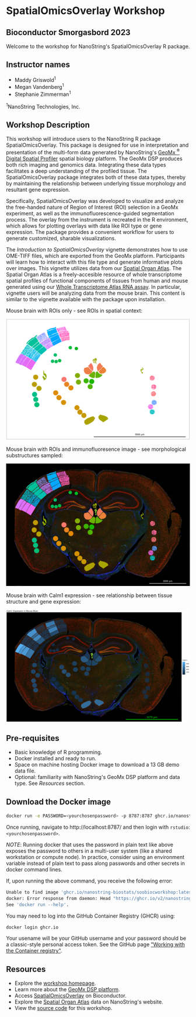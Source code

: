 # SpatialOmicsOverlay Workshop
## Bioconductor Smorgasbord 2023

Welcome to the workshop for NanoString's SpatialOmicsOverlay R package. 

## Instructor names
* Maddy Griswold<sup>1</sup>
* Megan Vandenberg<sup>1</sup>
* Stephanie Zimmerman<sup>1</sup>

<sup>1</sup>NanoString Technologies, Inc.

## Workshop Description
 This workshop will introduce users to the NanoString R package SpatialOmicsOverlay. This package is designed for use in interpretation and presentation of the multi-form data generated by NanoString's [GeoMx <sup>&reg;</sup> Digital Spatial Profiler](https://nanostring.com/products/geomx-digital-spatial-profiler/geomx-dsp-overview/) spatial biology platform. The GeoMx DSP produces both rich imaging and genomics data. Integrating these data types facilitates a deep understanding of the profiled tissue. The SpatialOmicsOverlay package integrates both of these data types, thereby by maintaining the relationship between underlying tissue morphology and resultant gene expression. 

Specifically, SpatialOmicsOverlay was developed to visualize and analyze the free-handed nature of Region of Interest (ROI) selection in a GeoMx experiment, as well as the immunofluorescence-guided segmentation process. The overlay from the instrument is recreated in the R environment, which allows for plotting overlays with data like ROI type or gene expression. The package provides a convenient workflow for users to generate customized, sharable visualizations.

The *Introduction to SpatialOmicsOverlay* vignette demonstrates how to use OME-TIFF files, which are exported from the GeoMx platform. Participants will learn how to interact with this file type and generate informative plots over images. This vignette utilizes data from our [Spatial Organ Atlas](https://nanostring.com/products/geomx-digital-spatial-profiler/spatial-organ-atlas/). The Spatial Organ Atlas is a freely-accesible resource of whole transcriptome spatial profiles of functional components of tissues from human and mouse generated using our [Whole Transcriptome Atlas RNA assay](https://doi.org/10.1101/2021.09.29.462442). In particular, vignette users will be analyzing data from the mouse brain. This content is similar to the vignette available with the package upon installation.

Mouse brain with ROIs only - see ROIs in spatial context:

![](https://github.com/Nanostring-Biostats/SOOBiocWorkshop/blob/devel/images/fullBrainNoImage.png?raw=true)

Mouse brain with ROIs and immunofluoresence image - see morphological substructures sampled:

![](https://github.com/Nanostring-Biostats/SOOBiocWorkshop/blob/devel/images/fullBrainwImage.png?raw=true)

Mouse brain with Calm1 expression - see relationship between tissue structure and gene expression:

![](https://github.com/Nanostring-Biostats/SOOBiocWorkshop/blob/devel/images/fullBrainwImageAndCalm1.png?raw=true)

## Pre-requisites
* Basic knowledge of R programming.
* Docker installed and ready to run.
* Space on machine hosting Docker image to download a 13 GB demo data file.
* Optional: familiarity with NanoString's GeoMx DSP platform and data type. See *Resources* section.


## Download the Docker image

```sh
docker run -e PASSWORD=<yourchosenpassword> -p 8787:8787 ghcr.io/nanostring-biostats/soobiocworkshop
```
Once running, navigate to http://localhost:8787/ and then login with `rstudio`:`<yourchosenpassword>`. 


*NOTE*: Running docker that uses the password in plain text like above exposes the password to others 
in a multi-user system (like a shared workstation or compute node). In practice, consider using an environment 
variable instead of plain text to pass along passwords and other secrets in docker command lines. 

If, upon running the above command, you receive the following error:
```sh
Unable to find image 'ghcr.io/nanostring-biostats/soobiocworkshop:latest' locally
docker: Error response from daemon: Head "https://ghcr.io/v2/nanostring-biostats/soobiocworkshop/manifests/latest": unauthorized.
See 'docker run --help'.
```
You may need to log into the GitHub Container Registry (GHCR) using:
```sh
docker login ghcr.io
```
Your usename will be your GitHub username and your password should be a classic-style personal access token. See the GitHub page ["Working with the Container registry"](https://docs.github.com/en/packages/working-with-a-github-packages-registry/working-with-the-container-registry).


## Resources
* Explore the [workshop homepage](https://nanostring-biostats.github.io/SOOBiocWorkshop/index.html).
* Learn more about the [GeoMx DSP platform](https://nanostring.com/products/geomx-digital-spatial-profiler/geomx-dsp-overview/).
* Access [SpatialOmicsOverlay](https://bioconductor.org/packages/release/bioc/html/SpatialOmicsOverlay.html) on Bioconductor.
* Explore the [Spatial Organ Atlas](https://nanostring.com/products/geomx-digital-spatial-profiler/spatial-organ-atlas/) data on NanoString's website.
* View the [source code](https://github.com/Nanostring-Biostats/SOOBiocWorkshop) for this workshop.